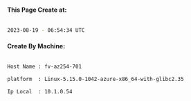 
   
#### This Page Create at:

```bash

2023-08-19 - 06:54:34 UTC

```

#### Create By Machine:

```bash

Host Name : fv-az254-701

platform  : Linux-5.15.0-1042-azure-x86_64-with-glibc2.35

Ip Local  : 10.1.0.54

```

